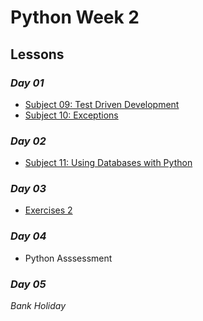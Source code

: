 # Python Week 2

## Lessons

### *Day 01*
- [Subject 09: Test Driven Development](s09-tdd)
- [Subject 10: Exceptions](s10-exceptions)
### *Day 02*
- [Subject 11: Using Databases with Python](s11-databses)

### *Day 03*
- [Exercises 2]()

### *Day 04*
- Python Asssessment
### *Day 05*
 *Bank Holiday*
